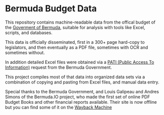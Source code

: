 # Bermuda Budget Data

This repository contains machine-readable data from the offical budget
of the [Goverment of Bermuda](http://gov.bm), suitable for analysis with
tools like Excel, scripts, and databases.

This data is officially disseminated, first in a 300+ page hard-copy to 
legislators, and then eventually as a PDF file, sometimes with OCR and
sometimes without. 

In addition detailed Excel files were obtained via a 
[PATI (Public Access To Information)](https://www.gov.bm/public-access-information-pati) 
request from the Bermuda Government. 

This project compiles most of that data into organized data sets via a 
combination of copying and pasting from Excel files, and manual data entry.

Special thanks to the Bermuda Government, and Louis Galipeau and Andres Simons
of the Bermuda.IO project, who made the first set of online PDF Budget Books and 
other financial reports available. Their site is now offline but you can find 
some of it on the [Wayback Machine](https://web.archive.org/web/20200801084728/http://bermuda.io/)
